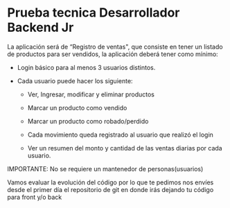 # Prueba tecnica Desarrollador Backend Jr


La aplicación será de “Registro de ventas", que consiste en tener un listado de productos para ser vendidos, la aplicación deberá tener como mínimo:

- Login básico para al menos 3 usuarios distintos. 

- Cada usuario puede hacer los siguiente:

  - Ver, Ingresar, modificar y eliminar productos

  - Marcar un producto como vendido 

  - Marcar un producto como robado/perdido

  - Cada movimiento queda registrado al usuario que realizó el login

  - Ver un resumen del monto y cantidad de las ventas diarias por cada usuario.


IMPORTANTE: No se requiere un mantenedor de personas(usuarios)

Vamos evaluar la evolución del código por lo que te pedimos nos envíes desde el primer día el repositorio de git en donde irás dejando tu código para front y/o back

